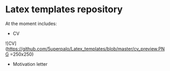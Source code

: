 # Latex templates repository

At the moment includes: 
 * CV
 
 ![CV](https://github.com/5uperpalo/Latex_templates/blob/master/cv_preview.PNG =250x250)
 * Motivation letter
